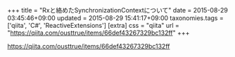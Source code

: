 +++
title = "Rxと絡めたSynchronizationContextについて"
date = 2015-08-29 03:45:46+09:00
updated = 2015-08-29 15:41:17+09:00
taxonomies.tags = ['qiita', 'C#', 'ReactiveExtensions']
[extra]
css = "qiita"
url = "https://qiita.com/ousttrue/items/66def43267329bc132ff"
+++

<https://qiita.com/ousttrue/items/66def43267329bc132ff>

